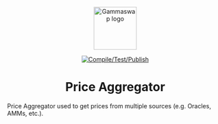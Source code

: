 <p align="center"><a href="https://gammaswap.com" target="_blank" rel="noopener noreferrer"><img width="100" src="https://app.gammaswap.com/logo.svg" alt="Gammaswap logo"></a></p>

<p align="center">
  <a href="https://github.com/gammaswap/price-aggregator/actions/workflows/main.yml">
    <img src="https://github.com/gammaswap/price-aggregator/actions/workflows/main.yml/badge.svg?branch=main" alt="Compile/Test/Publish">
  </a>
</p>

<h1 align="center">Price Aggregator</h1>
Price Aggregator used to get prices from multiple sources (e.g. Oracles, AMMs, etc.).

